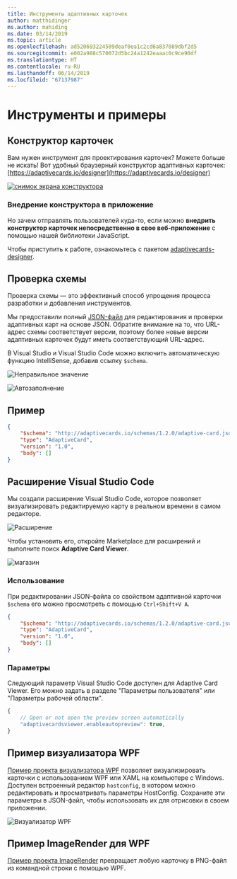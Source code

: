 ```yaml
---
title: Инструменты адаптивных карточек
author: matthidinger
ms.author: mahiding
ms.date: 03/14/2019
ms.topic: article
ms.openlocfilehash: ad520693224509deaf0ea1c2cd6a837089dbf2d5
ms.sourcegitcommit: e002a988c570072d5bc24a1242eaaac0c9ce90df
ms.translationtype: HT
ms.contentlocale: ru-RU
ms.lasthandoff: 06/14/2019
ms.locfileid: "67137987"
---
```

# <a name="tools-and-samples"></a>Инструменты и примеры

## <a name="card-designer"></a>Конструктор карточек 

Вам нужен инструмент для проектирования карточек? Можете больше не искать! Вот удобный браузерный конструктор адаптивных карточек: [https://adaptivecards.io/designer](https://adaptivecards.io/designer)

[![снимок экрана конструктора](media/tools/designer.jpg)](https://adaptivecards.io/designer)

### <a name="embed-the-designer-into-your-app"></a>Внедрение конструктора в приложение

Но зачем отправлять пользователей куда-то, если можно **внедрить конструктор карточек непосредственно в свое веб-приложение** с помощью нашей библиотеки JavaScript. 

Чтобы приступить к работе, ознакомьтесь с пакетом [adaptivecards-designer](https://npmjs.com/adaptivecards-designer).

## <a name="schema-validation"></a>Проверка схемы

Проверка схемы — это эффективный способ упрощения процесса разработки и добавления инструментов.

Мы предоставили полный [JSON-файл](http://adaptivecards.io/schemas/1.2.0/adaptive-card.json) для редактирования и проверки адаптивных карт на основе JSON. Обратите внимание на то, что URL-адрес схемы соответствует версии, поэтому более новые версии адаптивных карточек будут иметь соответствующий URL-адрес.

В Visual Studio и Visual Studio Code можно включить автоматическую функцию IntelliSense, добавив ссылку `$schema`.

![Неправильное значение](media/tools/invalidjson1.png)

![Автозаполнение](media/tools/autocomplete.png)

## <a name="example"></a>Пример

```json
{
    "$schema": "http://adaptivecards.io/schemas/1.2.0/adaptive-card.json",
    "type": "AdaptiveCard",
    "version": "1.0",
    "body": []
}
```

## <a name="visual-studio-code-extension"></a>Расширение Visual Studio Code

Мы создали расширение Visual Studio Code, которое позволяет визуализировать редактируемую карту в реальном времени в самом редакторе. 

![Расширение](media/tools/vscode-extension.png)

Чтобы установить его, откройте Marketplace для расширений и выполните поиск **Adaptive Card Viewer**.

![магазин](media/tools/vscode-extension-marketplace.png)

### <a name="usage"></a>Использование

При редактировании JSON-файла со свойством адаптивной карточки `$schema` его можно просмотреть с помощью `Ctrl+Shift+V A`.
```json
{
    "$schema": "http://adaptivecards.io/schemas/1.2.0/adaptive-card.json",
    "type": "AdaptiveCard",
    "version": "1.0",
    "body": []
}
```

### <a name="options"></a>Параметры

Следующий параметр Visual Studio Code доступен для Adaptive Card Viewer. Его можно задать в разделе "Параметры пользователя" или "Параметры рабочей области".

```js
{
    // Open or not open the preview screen automatically
    "adaptivecardsviewer.enableautopreview": true,
}
```

## <a name="wpf-visualizer-sample"></a>Пример визуализатора WPF

[Пример проекта визуализатора WPF](https://github.com/Microsoft/AdaptiveCards/tree/master/source/dotnet/Samples/WPFVisualizer) позволяет визуализировать карточки с использованием WPF или XAML на компьютере с Windows.  Доступен встроенный редактор `hostconfig`, в котором можно редактировать и просматривать параметры HostConfig. Сохраните эти параметры в JSON-файл, чтобы использовать их для отрисовки в своем приложении.

![Визуализатор WPF](media/tools/wpfvisualizer.png)

## <a name="wpf-imagerender-sample"></a>Пример ImageRender для WPF

[Пример проекта ImageRender](https://github.com/Microsoft/AdaptiveCards/tree/master/source/dotnet/Samples/AdaptiveCards.Sample.ImageRender) превращает любую карточку в PNG-файл из командной строки с помощью WPF. 
